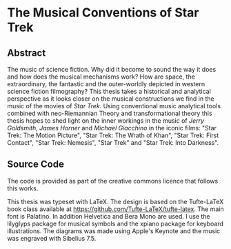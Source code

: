 # The Musical Conventions of Star Trek
## Abstract
The music of science fiction. Why did it become to sound the way it does and how does the musical mechanisms work? How are space, the extraordinary, the fantastic and the outer-worldly depicted in western science fiction filmography? This thesis takes a historical and analytical perspective as it looks closer on the musical constructions we find in the music of the movies of _Star Trek_. Using conventional music analytical tools combined with neo-Riemannian Theory and transformational theory this thesis hopes to shed light on the inner workings in the music of _Jerry Goldsmith_, _James Horner_ and _Michael Giacchino_ in the iconic films: "Star Trek: The Motion Picture", "Star Trek: The Wrath of Khan", "Star Trek: First Contact", "Star Trek: Nemesis", "Star Trek" and "Star Trek: Into Darkness".
## Source Code
The code is provided as part of the creative commons licence that follows this works. 

This thesis was typeset with LaTeX. The design is based on the Tufte-LaTeX book class available at https://github.com/Tufte-LaTeX/tufte-latex. The main font is Palatino. In addition Helvetica and Bera Mono are used. I use the lilyglyps package for musical symbols and the xpiano package for keyboard illustrations. The diagrams was made using Apple's Keynote and the music was engraved with Sibelius 7.5.
